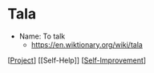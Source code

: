 # Tala

- Name: To talk
  - https://en.wiktionary.org/wiki/tala

[[Project]] [[Self-Help]] [[Self-Improvement]]

[//begin]: # "Autogenerated link references for markdown compatibility"
[Project]: project "Project"
[Self-Improvement]: self-improvement "Self Improvement"
[//end]: # "Autogenerated link references"